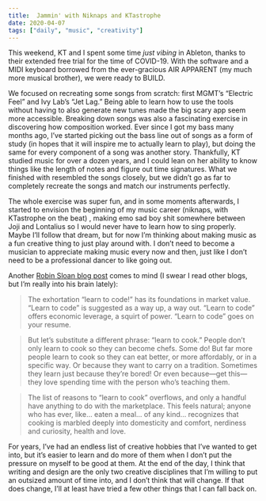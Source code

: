 ```yaml
---
title:  Jammin' with Niknaps and KTastrophe
date: 2020-04-07
tags: ["daily", "music", "creativity"]
---
```


This weekend, KT and I spent some time _just vibing_ in Ableton, thanks to their extended free trial for the time of COVID-19. With the software and a MIDI keyboard borrowed from the ever-gracious AIR APPARENT (my much more musical brother), we were ready to BUILD.

We focused on recreating some songs from scratch: first MGMT’s “Electric Feel” and Ivy Lab’s “Jet Lag.” Being able to learn how to use the tools without having to also generate new tunes made the big scary app seem more accessible. Breaking down songs was also a fascinating exercise in discovering how composition worked. Ever since I got my bass many months ago, I’ve started picking out the bass line out of songs as a form of study (in hopes that it will inspire me to actually learn to play), but doing the same for every component of a song was another story. Thankfully, KT studied music for over a dozen years, and I could lean on her ability to know things like the length of notes and figure out time signatures. What we finished with resembled the songs closely, but we didn’t go as far to completely recreate the songs and match our instruments perfectly. 

The whole exercise was super fun, and in some moments afterwards, I started to envision the beginning of my music career (niknaps, with KTastrophe on the beat) , making emo sad boy shit somewhere between Joji and Lontalius so I would never have to learn how to sing properly. Maybe I’ll follow that dream, but for now I’m thinking about making music as a fun creative thing to just play around with. I don’t need to become a musician to appreciate making music every now and then, just like I don’t need to be a professional dancer to like going out.

Another [Robin Sloan blog post]([https://www.robinsloan.com/notes/home-cooked-app/]) comes to mind (I swear I read other blogs, but I’m really into his brain lately):
> The exhortation “learn to code!” has its foundations in market value. “Learn to code” is suggested as a way up, a way out. “Learn to code” offers economic leverage, a squirt of power. “Learn to code” goes on your resume.

>But let’s substitute a different phrase: “learn to cook.” People don’t only learn to cook so they can become chefs. Some do! But far more people learn to cook so they can eat better, or more affordably, or in a specific way. Or because they want to carry on a tradition. Sometimes they learn just because they’re bored! Or even because—get this—they love spending time with the person who’s teaching them.

>The list of reasons to “learn to cook” overflows, and only a handful have anything to do with the marketplace. This feels natural; anyone who has ever, like… eaten a meal… of any kind… recognizes that cooking is marbled deeply into domesticity and comfort, nerdiness and curiosity, health and love.

For years, I’ve had an endless list of creative hobbies that I’ve wanted to get into, but it’s easier to learn and do more of them when I don’t put the pressure on myself to be good at them. At the end of the day, I think that writing and design are the only two creative disciplines that I’m willing to put an outsized amount of time into, and I don’t think that will change. If that does change, I’ll at least have tried a few other things that I can fall back on.